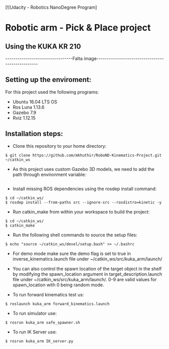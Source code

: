 [![Udacity - Robotics NanoDegree Program]
# Robotic arm - Pick & Place project
## Using the KUKA KR 210
---------------------------------Falta image-------------------------------------------------

## Setting up the enviroment:
For this project used the following programs:
- Ubuntu 16.04 LTS OS
- Ros Luna 1.13.6
- Gazebo 7.9
- Rviz 1.12.15
## Installation steps:
- Clone this repository to your home directory:
```
$ git clone https://github.com/mkhuthir/RoboND-Kinematics-Project.git ~/catkin_ws 
```
- As this project uses custom Gazebo 3D models, we need to add the path through environment variable:
```$ echo "export GAZEBO_MODEL_PATH=~/catkin_ws/src/kuka_arm/models" >> ~/.bashrc
```
- Install missing ROS dependencies using the rosdep install command:
```
$ cd ~/catkin_ws/
$ rosdep install --from-paths src --ignore-src --rosdistro=kinetic -y
```
- Run catkin_make from within your workspace to build the project:
```
$ cd ~/catkin_ws/
$ catkin_make
```
- Run the following shell commands to source the setup files:
```
$ echo "source ~/catkin_ws/devel/setup.bash" >> ~/.bashrc
```
- For demo mode make sure the demo flag is set to true in inverse_kinematics.launch file under ~/catkin_ws/src/kuka_arm/launch/

- You can also control the spawn location of the target object in the shelf by modifying the spawn_location argument in target_description.launch file under ~/catkin_ws/src/kuka_arm/launch/. 0-9 are valid values for spawn_location with 0 being random mode.

- To run forward kinematics test us:
```
$ roslaunch kuka_arm forward_kinematics.launch
```
- To run simulator use:
```
$ rosrun kuka_arm safe_spawner.sh
```
- To run IK Server use:
```
$ rosrun kuka_arm IK_server.py 
```
